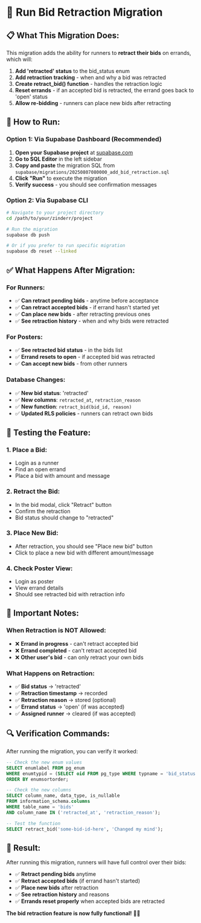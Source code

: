 # 🚀 Run Bid Retraction Migration

## 📋 **What This Migration Does:**

This migration adds the ability for runners to **retract their bids** on errands, which will:

1. **Add 'retracted' status** to the bid_status enum
2. **Add retraction tracking** - when and why a bid was retracted
3. **Create retract_bid() function** - handles the retraction logic
4. **Reset errands** - if an accepted bid is retracted, the errand goes back to 'open' status
5. **Allow re-bidding** - runners can place new bids after retracting

## 🔧 **How to Run:**

### **Option 1: Via Supabase Dashboard (Recommended)**

1. **Open your Supabase project** at [supabase.com](https://supabase.com)
2. **Go to SQL Editor** in the left sidebar
3. **Copy and paste** the migration SQL from `supabase/migrations/20250807080000_add_bid_retraction.sql`
4. **Click "Run"** to execute the migration
5. **Verify success** - you should see confirmation messages

### **Option 2: Via Supabase CLI**

```bash
# Navigate to your project directory
cd /path/to/your/zinderr/project

# Run the migration
supabase db push

# Or if you prefer to run specific migration
supabase db reset --linked
```

## ✅ **What Happens After Migration:**

### **For Runners:**
- ✅ **Can retract pending bids** - anytime before acceptance
- ✅ **Can retract accepted bids** - if errand hasn't started yet
- ✅ **Can place new bids** - after retracting previous ones
- ✅ **See retraction history** - when and why bids were retracted

### **For Posters:**
- ✅ **See retracted bid status** - in the bids list
- ✅ **Errand resets to open** - if accepted bid was retracted
- ✅ **Can accept new bids** - from other runners

### **Database Changes:**
- ✅ **New bid status**: 'retracted'
- ✅ **New columns**: `retracted_at`, `retraction_reason`
- ✅ **New function**: `retract_bid(bid_id, reason)`
- ✅ **Updated RLS policies** - runners can retract own bids

## 🧪 **Testing the Feature:**

### **1. Place a Bid:**
- Login as a runner
- Find an open errand
- Place a bid with amount and message

### **2. Retract the Bid:**
- In the bid modal, click "Retract" button
- Confirm the retraction
- Bid status should change to "retracted"

### **3. Place New Bid:**
- After retraction, you should see "Place new bid" button
- Click to place a new bid with different amount/message

### **4. Check Poster View:**
- Login as poster
- View errand details
- Should see retracted bid with retraction info

## 🚨 **Important Notes:**

### **When Retraction is NOT Allowed:**
- ❌ **Errand in progress** - can't retract accepted bid
- ❌ **Errand completed** - can't retract accepted bid
- ❌ **Other user's bid** - can only retract your own bids

### **What Happens on Retraction:**
- ✅ **Bid status** → 'retracted'
- ✅ **Retraction timestamp** → recorded
- ✅ **Retraction reason** → stored (optional)
- ✅ **Errand status** → 'open' (if was accepted)
- ✅ **Assigned runner** → cleared (if was accepted)

## 🔍 **Verification Commands:**

After running the migration, you can verify it worked:

```sql
-- Check the new enum values
SELECT enumlabel FROM pg_enum 
WHERE enumtypid = (SELECT oid FROM pg_type WHERE typname = 'bid_status')
ORDER BY enumsortorder;

-- Check the new columns
SELECT column_name, data_type, is_nullable 
FROM information_schema.columns 
WHERE table_name = 'bids' 
AND column_name IN ('retracted_at', 'retraction_reason');

-- Test the function
SELECT retract_bid('some-bid-id-here', 'Changed my mind');
```

## 🎉 **Result:**

After running this migration, runners will have full control over their bids:

- ✅ **Retract pending bids** anytime
- ✅ **Retract accepted bids** (if errand hasn't started)
- ✅ **Place new bids** after retraction
- ✅ **See retraction history** and reasons
- ✅ **Errands reset properly** when accepted bids are retracted

**The bid retraction feature is now fully functional!** 🚀✨
